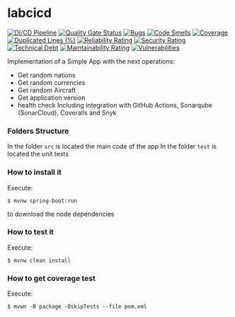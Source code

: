 # labcicd

[![DI/CD Pipeline](https://github.com/cristinavergara1/labcicd/actions/workflows/build.yml/badge.svg)](https://github.com/cristinavergara1/labcicd/actions/workflows/build.yml)
[![Quality Gate Status](https://sonarcloud.io/api/project_badges/measure?project=cristinavergara1_labcicd&metric=alert_status)](https://sonarcloud.io/summary/new_code?id=cristinavergara1_labcicd)
[![Bugs](https://sonarcloud.io/api/project_badges/measure?project=cristinavergara1_labcicd&metric=bugs)](https://sonarcloud.io/summary/new_code?id=cristinavergara1_labcicd)
[![Code Smells](https://sonarcloud.io/api/project_badges/measure?project=cristinavergara1_labcicd&metric=code_smells)](https://sonarcloud.io/summary/new_code?id=cristinavergara1_labcicd)
[![Coverage](https://sonarcloud.io/api/project_badges/measure?project=cristinavergara1_labcicd&metric=coverage)](https://sonarcloud.io/summary/new_code?id=cristinavergara1_labcicd)
[![Duplicated Lines (%)](https://sonarcloud.io/api/project_badges/measure?project=cristinavergara1_labcicd&metric=duplicated_lines_density)](https://sonarcloud.io/summary/new_code?id=cristinavergara1_labcicd)
[![Reliability Rating](https://sonarcloud.io/api/project_badges/measure?project=cristinavergara1_labcicd&metric=reliability_rating)](https://sonarcloud.io/summary/new_code?id=cristinavergara1_labcicd)
[![Security Rating](https://sonarcloud.io/api/project_badges/measure?project=cristinavergara1_labcicd&metric=security_rating)](https://sonarcloud.io/summary/new_code?id=cristinavergara1_labcicd)
[![Technical Debt](https://sonarcloud.io/api/project_badges/measure?project=cristinavergara1_labcicd&metric=sqale_index)](https://sonarcloud.io/summary/new_code?id=cristinavergara1_labcicd)
[![Maintainability Rating](https://sonarcloud.io/api/project_badges/measure?project=cristinavergara1_labcicd&metric=sqale_rating)](https://sonarcloud.io/summary/new_code?id=cristinavergara1_labcicd)
[![Vulnerabilities](https://sonarcloud.io/api/project_badges/measure?project=cristinavergara1_labcicd&metric=vulnerabilities)](https://sonarcloud.io/summary/new_code?id=cristinavergara1_labcicd)


Implementation of a Simple App with the next operations:
* Get random nations
* Get random currencies
* Get random Aircraft
* Get application version
* health check
  Including integration with GitHub Actions, Sonarqube (SonarCloud), Coveralls and Snyk
### Folders Structure
In the folder `src` is located the main code of the app
In the folder `test` is located the unit tests
### How to install it
Execute:
```shell
$ mvnw spring-boot:run
```
to download the node dependencies
### How to test it
Execute:
```shell
$ mvnw clean install
```
### How to get coverage test
Execute:
```shell
$ mvwn -B package -DskipTests --file pom.xml
```